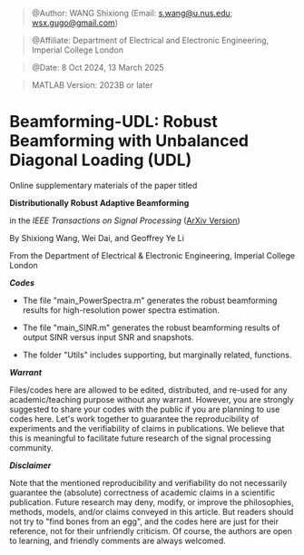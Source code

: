 > @Author: WANG Shixiong (Email: <s.wang@u.nus.edu>; <wsx.gugo@gmail.com>)

> @Affiliate: Department of Electrical and Electronic Engineering, Imperial College London

> @Date: 8 Oct 2024, 13 March 2025

> MATLAB Version: 2023B or later

# Beamforming-UDL: Robust Beamforming with Unbalanced Diagonal Loading (UDL)

Online supplementary materials of the paper titled 

**Distributionally Robust Adaptive Beamforming**

in the _IEEE Transactions on Signal Processing_ ([ArXiv Version](https://arxiv.org/abs/2411.06564))

By Shixiong Wang, Wei Dai, and Geoffrey Ye Li

From the Department of Electrical & Electronic Engineering, Imperial College London

***Codes***

- The file "main_PowerSpectra.m" generates the robust beamforming results for high-resolution power spectra estimation.

- The file "main_SINR.m" generates the robust beamforming results of output SINR versus input SNR and snapshots.

- The folder "Utils" includes supporting, but marginally related, functions.

***Warrant***

Files/codes here are allowed to be edited, distributed, and re-used for any academic/teaching purpose without any warrant. However, you are strongly suggested to share your codes with the public if you are planning to use codes here. Let's work together to guarantee the reproducibility of experiments and the verifiability of claims in publications. We believe that this is meaningful to facilitate future research of the signal processing community.

***Disclaimer***

Note that the mentioned reproducibility and verifiability do not necessarily guarantee the (absolute) correctness of academic claims in a scientific publication. Future research may deny, modify, or improve the philosophies, methods, models, and/or claims conveyed in this article. But readers should not try to "find bones from an egg", and the codes here are just for their reference, not for their unfriendly criticism. Of course, the authors are open to learning, and friendly comments are always welcomed.

